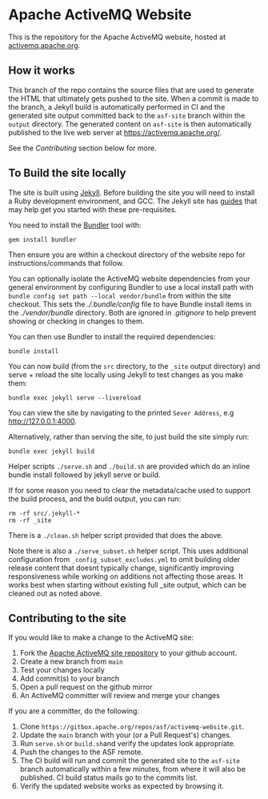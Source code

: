 Apache ActiveMQ Website
=======================

This is the repository for the Apache ActiveMQ website, hosted at [activemq.apache.org](https://activemq.apache.org/).

How it works
------------
This branch of the repo contains the source files that are used to generate the HTML that ultimately gets pushed to the site. When a commit is made to the branch, a Jekyll build is automatically performed in CI and the generated site output committed back to the `asf-site` branch within the `output` directory. The generated content on `asf-site` is then automatically published to the live web server at https://activemq.apache.org/.

See the *Contributing* section below for more.


To Build the site locally
-------------------------

The site is built using [Jekyll](https://jekyllrb.com/). Before building the site you will need to install a Ruby development environment, and GCC. The Jekyll site has [guides](https://jekyllrb.com/docs/installation/#guides) that may help get you started with these pre-requisites.

You need to install the [Bundler](https://bundler.io/) tool with:

    gem install bundler

Then ensure you are within a checkout directory of the website repo for instructions/commands that follow.

You can optionally isolate the ActiveMQ website dependencies from your general environment by configuring Bundler to use a local install path
with `bundle config set path --local vendor/bundle` from within the site checkout. This sets the _./.bundle/config_ file to have Bundle install
items in the _./vendor/bundle_ directory. Both are ignored in _.gitignore_ to help prevent showing or checking in changes to them.

You can then use Bundler to install the required dependencies:

    bundle install

You can now build (from the `src` directory, to the `_site` output directory) and serve + reload the site locally using Jekyll to test changes as you make them:

    bundle exec jekyll serve --livereload

You can view the site by navigating to the printed `Sever Address`, e.g http://127.0.0.1:4000.

Alternatively, rather than serving the site, to just build the site simply run:

    bundle exec jekyll build

Helper scripts `./serve.sh` and `./build.sh` are provided which do an inline bundle install followed by jekyll serve or build.

If for some reason you need to clear the metadata/cache used to support the build process, and the build output, you can run:

    rm -rf src/.jekyll-*
    rm -rf _site

There is a `./clean.sh` helper script provided that does the above.

Note there is also a `./serve_subset.sh` helper script. This uses additional configuration from `_config_subset_excludes.yml` to omit building
older release content that doesnt typically change, significantly improving responsiveness while working on additions not affecting those areas.
It works best when starting without existing full _site output, which can be cleaned out as noted above.

Contributing to the site
------------------------
If you would like to make a change to the ActiveMQ site:

1. Fork the [Apache ActiveMQ site repository](https://github.com/apache/activemq-website) to your github account.
2. Create a new branch from `main`
3. Test your changes locally
4. Add commit(s) to your branch
5. Open a pull request on the github mirror
6. An ActiveMQ committer will review and merge your changes

If you are a committer, do the following:

1. Clone `https://gitbox.apache.org/repos/asf/activemq-website.git`.
2. Update the `main` branch with your (or a Pull Request's) changes.
3. Run `serve.sh` or `build.sh`and verify the updates look appropriate.
4. Push the changes to the ASF remote.
5. The CI build will run and commit the generated site to the `asf-site` branch automatically within a few minutes, from where it will also be published. CI build status mails go to the commits list.
6. Verify the updated website works as expected by browsing it.
